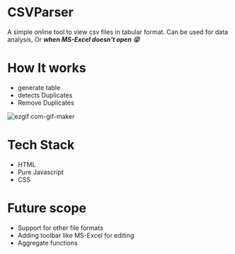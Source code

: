 # CSVParser

A simple online tool to view csv files in tabular format. Can be used for data analysis, Or ***when MS-Excel doesn't open :stuck_out_tongue_winking_eye:***

# How It works

- generate table
- detects Duplicates
- Remove Duplicates

![ezgif com-gif-maker](https://user-images.githubusercontent.com/22127564/128226094-dead2e01-f305-4297-83b5-a458a56e2301.gif)


# Tech Stack
 - HTML
 - Pure Javascript
 - CSS

# Future scope
- Support for other file formats
- Adding toolbar like MS-Excel for editing
- Aggregate functions
